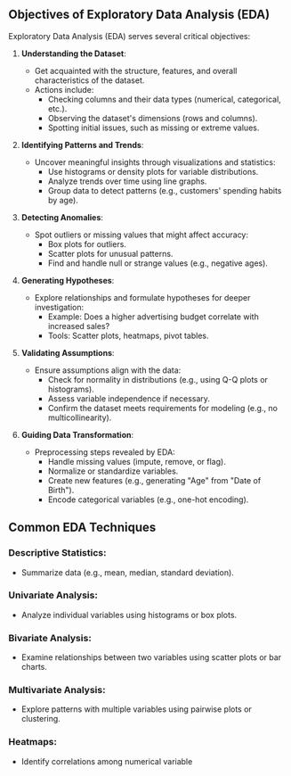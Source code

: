 ## Objectives of Exploratory Data Analysis (EDA)

Exploratory Data Analysis (EDA) serves several critical objectives:

1. **Understanding the Dataset**:
   - Get acquainted with the structure, features, and overall characteristics of the dataset.
   - Actions include:
     - Checking columns and their data types (numerical, categorical, etc.).
     - Observing the dataset's dimensions (rows and columns).
     - Spotting initial issues, such as missing or extreme values.

2. **Identifying Patterns and Trends**:
   - Uncover meaningful insights through visualizations and statistics:
     - Use histograms or density plots for variable distributions.
     - Analyze trends over time using line graphs.
     - Group data to detect patterns (e.g., customers' spending habits by age).

3. **Detecting Anomalies**:
   - Spot outliers or missing values that might affect accuracy:
     - Box plots for outliers.
     - Scatter plots for unusual patterns.
     - Find and handle null or strange values (e.g., negative ages).

4. **Generating Hypotheses**:
   - Explore relationships and formulate hypotheses for deeper investigation:
     - Example: Does a higher advertising budget correlate with increased sales?
     - Tools: Scatter plots, heatmaps, pivot tables.

5. **Validating Assumptions**:
   - Ensure assumptions align with the data:
     - Check for normality in distributions (e.g., using Q-Q plots or histograms).
     - Assess variable independence if necessary.
     - Confirm the dataset meets requirements for modeling (e.g., no multicollinearity).

6. **Guiding Data Transformation**:
   - Preprocessing steps revealed by EDA:
     - Handle missing values (impute, remove, or flag).
     - Normalize or standardize variables.
     - Create new features (e.g., generating "Age" from "Date of Birth").
     - Encode categorical variables (e.g., one-hot encoding).


## Common EDA Techniques

### **Descriptive Statistics**:
- Summarize data (e.g., mean, median, standard deviation).

### **Univariate Analysis**:
- Analyze individual variables using histograms or box plots.

### **Bivariate Analysis**:
- Examine relationships between two variables using scatter plots or bar charts.

### **Multivariate Analysis**:
- Explore patterns with multiple variables using pairwise plots or clustering.

### **Heatmaps**:
- Identify correlations among numerical variable
